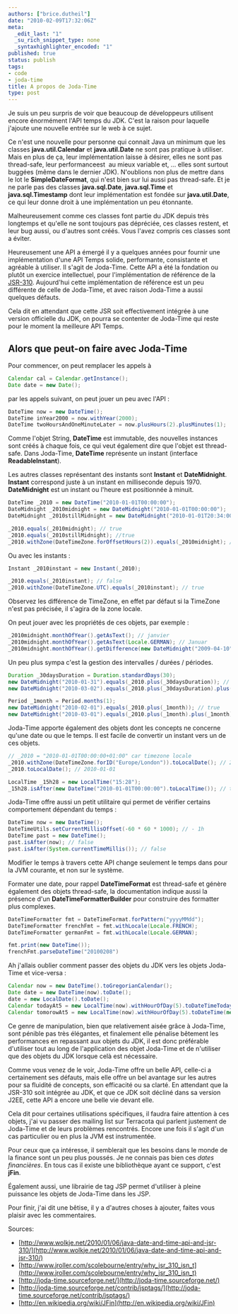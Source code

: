 ```yaml
---
authors: ["brice.dutheil"]
date: "2010-02-09T17:32:06Z"
meta:
  _edit_last: "1"
  _su_rich_snippet_type: none
  _syntaxhighlighter_encoded: "1"
published: true
status: publish
tags:
- code
- joda-time
title: A propos de Joda-Time
type: post
---
```

Je suis un peu surpris de voir que beaucoup de développeurs utilisent encore énormément l'API temps du JDK. C'est la raison pour laquelle j'ajoute une nouvelle entrée sur le web à ce sujet.

Ce n'est une nouvelle pour personne qui connait Java un minimum que les classes **java.util.Calendar** et **java.util.Date** ne sont pas pratique à utiliser. Mais en plus de ça, leur implémentation laisse à désirer, elles ne sont pas thread-safe, leur performanceest  au mieux variable et, ... elles sont surtout buggées (même dans le dernier JDK). N'oublions non plus de mettre dans le lot le **SimpleDateFormat**, qui n'est bien sur lui aussi pas thread-safe. Et je ne parle pas des classes **java.sql.Date**, **java.sql.Time** et **java.sql.Timestamp** dont leur implémentation est fondée sur **java.util.Date**, ce qui leur donne droit à une implémentation un peu étonnante.

Malheureusement comme ces classes font partie du JDK depuis très longtemps et qu'elle ne sont toujours pas dépréciée, ces classes restent, et leur bug aussi, ou d'autres sont créés. Vous l'avez compris ces classes sont a éviter.

Heureusement une API a émergé il y a quelques années pour fournir une implémentation d'une API Temps solide, performante, consistante et agréable à utiliser. Il s'agit de Joda-Time. Cette API a été la fondation ou plutôt un exercice intellectuel, pour l'implémentation de référence de la [JSR-310](http://jcp.org/en/jsr/detail?id=310). Aujourd'hui cette implémentation de référence est un peu différente de celle de Joda-Time, et avec raison Joda-Time a aussi quelques défauts.

Cela dit en attendant que cette JSR soit effectivement intégrée à une version officielle du JDK, on pourra se contenter de Joda-Time qui reste pour le moment la meilleure API Temps.

## Alors que peut-on faire avec Joda-Time

Pour commencer, on peut remplacer les appels à

```java
Calendar cal = Calendar.getInstance();
Date date = new Date();
```

par les appels suivant, on peut jouer un peu avec l'API :

```java
DateTime now = new DateTime();
DateTime inYear2000 = now.withYear(2000);
DateTime twoHoursAndOneMinuteLater = now.plusHours(2).plusMinutes(1);
```

Comme l'objet String, **DateTime** est immutable, des nouvelles instances sont créés à chaque fois, ce qui veut également dire que l'objet est thread-safe. Dans Joda-Time, **DateTime** représente un instant (interface **ReadableInstant**).

Les autres classes représentant des instants sont **Instant** et **DateMidnight**. **Instant** correspond juste à un instant en milliseconde depuis 1970. **DateMidnight** est un instant ou l'heure est positionnée à minuit.

```java
DateTime _2010 = new DateTime("2010-01-01T00:00:00");
DateMidnight _2010midnight = new DateMidnight("2010-01-01T00:00:00");
DateMidnight _2010stillMidnight = new DateMidnight("2010-01-01T20:34:00");

_2010.equals(_2010midnight); // true
_2010.equals(_2010stillMidnight); //true
_2010.withZone(DateTimeZone.forOffsetHours(2)).equals(_2010midnight); //false
```


Ou avec les instants :

```java
Instant _2010instant = new Instant(_2010);

_2010.equals(_2010instant); // false
_2010.withZone(DateTimeZone.UTC).equals(_2010instant); // true
```


Observez les différence de TimeZone, en effet par défaut si la TimeZone n'est pas précisée, il s'agira de la zone locale.

On peut jouer avec les propriétés de ces objets, par exemple :

```java
_2010midnight.monthOfYear().getAsText(); // janvier
_2010midnight.monthOfYear().getAsText(Locale.GERMAN); // Januar
_2010midnight.monthOfYear().getDifference(new DateMidnight("2009-04-10")); // 8
```


Un peu plus sympa c'est la gestion des intervalles / durées / périodes.

```java
Duration _30daysDuration = Duration.standardDays(30);
new DateMidnight("2010-01-31").equals(_2010.plus(_30daysDuration)); // true
new DateMidnight("2010-03-02").equals(_2010.plus(_30daysDuration).plus(_30daysDuration)); // true

Period _1month = Period.months(1);
new DateMidnight("2010-02-01").equals(_2010.plus(_1month)); // true
new DateMidnight("2010-03-01").equals(_2010.plus(_1month).plus(_1month)); // true
```


Joda-Time apporte également des objets dont les concepts ne concerne qu'une date ou que le temps. Il est facile de convertir un instant vers un de ces objets.

```java
// _2010 = "2010-01-01T00:00:00+01:00" car timezone locale
_2010.withZone(DateTimeZone.forID("Europe/London")).toLocalDate(); // 2009-12-31
_2010.toLocalDate(); // 2010-01-01

LocalTime _15h28 = new LocalTime("15:28");
_15h28.isAfter(new DateTime("2010-01-01T00:00:00").toLocalTime()); // true
```


Joda-Time offre aussi un petit utilitaire qui permet de vérifier certains comportement dépendant du temps :

```java
DateTime now = new DateTime();
DateTimeUtils.setCurrentMillisOffset(-60 * 60 * 1000); // - 1h
DateTime past = new DateTime();
past.isAfter(now); // false
past.isAfter(System.currentTimeMillis()); // false
```

Modifier le temps à travers cette API change seulement le temps dans pour la JVM courante, et non sur le système.

Formater une date, pour rappel **DateTimeFormat** est thread-safe et génère également des objets thread-safe, la documentation indique aussi la présence d'un **DateTimeFormatterBuilder** pour construire des formatter plus complexes.

```java
DateTimeFormatter fmt = DateTimeFormat.forPattern("yyyyMMdd");
DateTimeFormatter frenchFmt = fmt.withLocale(Locale.FRENCH);
DateTimeFormatter germanFmt = fmt.withLocale(Locale.GERMAN);

fmt.print(new DateTime());
frenchFmt.parseDateTime("20100208")
```


Ah j'allais oublier comment passer des objets du JDK vers les objets Joda-Time et vice-versa :

```java
Calendar now = new DateTime().toGregorianCalendar();
Date date = new DateTime(now).toDate();
date = new LocalDate().toDate();
Calendar todayAt5 = new LocalTime(now).withHourOfDay(5).toDateTimeToday().toGregorianCalendar();
Calendar tomorowAt5 = new LocalTime(now).withHourOfDay(5).toDateTime(new DateTime().plusDays(1)).toGregorianCalendar();
```


Ce genre de manipulation, bien que relativement aisée grâce à Joda-Time, sont pénible pas très élégantes, et finalement elle pénalise bêtement les performances en repassant aux objets du JDK, il est donc préférable d'utiliser tout au long de l'application des objet Joda-Time et de n'utiliser que des objets du JDK lorsque celà est nécessaire.

Comme vous venez de le voir, Joda-Time offre un belle API, celle-ci a certainement ses défauts, mais elle offre un bel avantage sur les autres pour sa fluidité de concepts, son efficacité ou sa clarté. En attendant que la JSR-310 soit intégrée au JDK, et que ce JDK soit décliné dans sa version J2EE, cette API a encore une belle vie devant elle.

Cela dit pour certaines utilisations spécifiques, il faudra faire attention à ces objets, j'ai vu passer des mailing list sur Terracota qui parlent justement de Joda-Time et de leurs problèmes rencontrés. Encore une fois il s'agit d'un cas particulier ou en plus la JVM est instrumentée.

Pour ceux que ça intéresse, il semblerait que les besoins dans le monde de la finance sont un peu plus poussés. Je ne connais pas bien ces *dates financières*. En tous cas il existe une bibliothèque ayant ce support, c'est **jFin**.

Également aussi, une librairie de tag JSP permet d'utiliser à pleine puissance les objets de Joda-Time dans les JSP.

Pour finir, j'ai dit une bêtise, il y a d'autres choses à ajouter, faites vous plaisir avec les commentaires.

Sources:


* [http://www.wolkje.net/2010/01/06/java-date-and-time-api-and-jsr-310/](http://www.wolkje.net/2010/01/06/java-date-and-time-api-and-jsr-310/)
* [http://www.jroller.com/scolebourne/entry/why_jsr_310_isn_t](http://www.jroller.com/scolebourne/entry/why_jsr_310_isn_t)
* [http://joda-time.sourceforge.net/](http://joda-time.sourceforge.net/)
* [http://joda-time.sourceforge.net/contrib/jsptags/](http://joda-time.sourceforge.net/contrib/jsptags/)
* [http://en.wikipedia.org/wiki/JFin](http://en.wikipedia.org/wiki/JFin)
